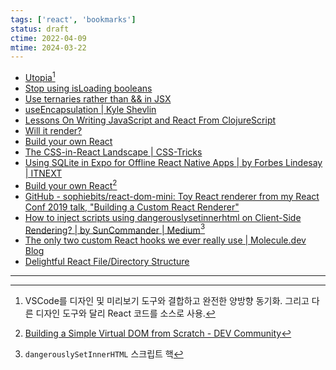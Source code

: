 ```yaml
---
tags: ['react', 'bookmarks']
status: draft
ctime: 2022-04-09
mtime: 2024-03-22
---
```


- [Utopia](https://utopia.app/)[^33-1]
- [Stop using isLoading booleans](https://kentcdodds.com/blog/stop-using-isloading-booleans)
- [Use ternaries rather than && in JSX](https://kentcdodds.com/blog/use-ternaries-rather-than-and-and-in-jsx)
- [useEncapsulation | Kyle Shevlin](https://kyleshevlin.com/use-encapsulation)
- [Lessons On Writing JavaScript and React From ClojureScript](https://www.jerue.org/blog/lessons-on-writing-javascript-and-react-from-clojurescript/)
- [Will it render?](https://will-it-render.vercel.app/)
- [Build your own React](https://pomb.us/build-your-own-react/)
- [The CSS-in-React Landscape | CSS-Tricks](https://css-tricks.com/the-css-in-react-landscape/)
- [Using SQLite in Expo for Offline React Native Apps | by Forbes Lindesay | ITNEXT](https://itnext.io/using-sqlite-in-expo-for-offline-react-native-apps-a408d30458c3)
- [Build your own React](https://pomb.us/build-your-own-react/)[^33-2]
- [GitHub - sophiebits/react-dom-mini: Toy React renderer from my React Conf 2019 talk, "Building a Custom React Renderer"](https://github.com/sophiebits/react-dom-mini)
- [How to inject scripts using dangerouslysetinnerhtml on Client-Side Rendering? | by SunCommander | Medium](https://suncommander.medium.com/how-to-inject-scripts-using-dangerouslysetinnerhtml-on-client-side-rendering-973037cc06b7)[^33-3]
- [The only two custom React hooks we ever really use | Molecule.dev Blog](https://blog.molecule.dev/the-only-custom-react-hooks-we-use/#usepromise)
- [Delightful React File/Directory Structure](https://www.joshwcomeau.com/react/file-structure/)

---

[^33-1]: VSCode를 디자인 및 미리보기 도구와 결합하고 완전한 양방향 동기화. 그리고 다른 디자인 도구와 달리 React 코드를 소스로 사용.
[^33-2]: [Building a Simple Virtual DOM from Scratch - DEV Community](https://dev.to/ycmjason/building-a-simple-virtual-dom-from-scratch-3d05)
[^33-3]: `dangerouslySetInnerHTML` 스크립트 핵

